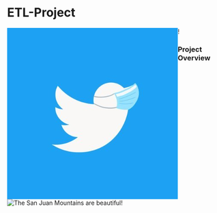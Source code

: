 # ETL-Project

!<img align="left" src="analysis/twitter-mask.jpg">
### Project Overview
![The San Juan Mountains are beautiful!](/assets/images/san-juan-mountains.jpg "San Juan Mountains")
